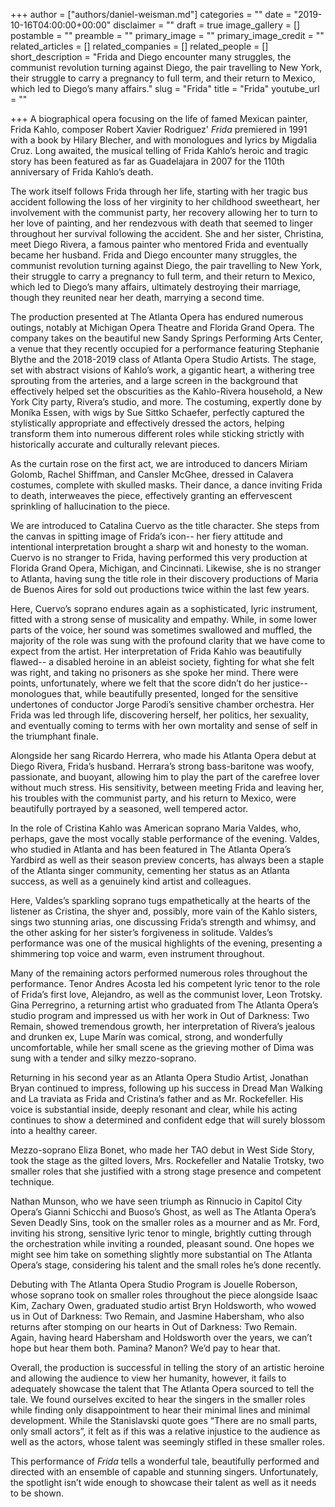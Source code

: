 +++
author = ["authors/daniel-weisman.md"]
categories = ""
date = "2019-10-16T04:00:00+00:00"
disclaimer = ""
draft = true
image_gallery = []
postamble = ""
preamble = ""
primary_image = ""
primary_image_credit = ""
related_articles = []
related_companies = []
related_people = []
short_description = "Frida and Diego encounter many struggles, the communist revolution turning against Diego, the pair travelling to New York, their struggle to carry a pregnancy to full term, and their return to Mexico, which led to Diego’s many affairs."
slug = "Frida"
title = "Frida"
youtube_url = ""

+++
A biographical opera focusing on the life of famed Mexican painter, Frida Kahlo, composer Robert Xavier Rodriguez' _Frida_ premiered in 1991 with a book by Hilary Blecher, and with monologues and lyrics by Migdalia Cruz. Long awaited, the musical telling of Frida Kahlo’s heroic and tragic story has been featured as far as Guadelajara in 2007 for the 110th anniversary of Frida Kahlo’s death.

The work itself follows Frida through her life, starting with her tragic bus accident following the loss of her virginity to her childhood sweetheart, her involvement with the communist party, her recovery allowing her to turn to her love of painting, and her rendezvous with death that seemed to linger throughout her survival following the accident. She and her sister, Christina, meet Diego Rivera, a famous painter who mentored Frida and eventually became her husband. Frida and Diego encounter many struggles, the communist revolution turning against Diego, the pair travelling to New York, their struggle to carry a pregnancy to full term, and their return to Mexico, which led to Diego’s many affairs, ultimately destroying their marriage, though they reunited near her death, marrying a second time.

The production presented at The Atlanta Opera has endured numerous outings, notably at Michigan Opera Theatre and Florida Grand Opera. The company takes on the beautiful new Sandy Springs Performing Arts Center, a venue that they recently occupied for a performance featuring Stephanie Blythe and the 2018-2019 class of Atlanta Opera Studio Artists. The stage, set with abstract visions of Kahlo’s work, a gigantic heart, a withering tree sprouting from the arteries, and a large screen in the background that effectively helped set the obscurities as the Kahlo-Rivera household, a New York City party, Rivera’s studio, and more. The costuming, expertly done by Moníka Essen, with wigs by Sue Sittko Schaefer, perfectly captured the stylistically appropriate and effectively dressed the actors, helping transform them into numerous different roles while sticking strictly with historically accurate and culturally relevant pieces.

As the curtain rose on the first act, we are introduced to dancers Miriam Golomb, Rachel Shiffman, and Cansler McGhee, dressed in Calavera costumes, complete with skulled masks. Their dance, a dance inviting Frida to death, interweaves the piece, effectively granting an effervescent sprinkling of hallucination to the piece.

We are introduced to Catalina Cuervo as the title character. She steps from the canvas in spitting image of Frida’s icon-- her fiery attitude and intentional interpretation brought a sharp wit and honesty to the woman. Cuervo is no stranger to Frida, having performed this very production at Florida Grand Opera, Michigan, and Cincinnati. Likewise, she is no stranger to Atlanta, having sung the title role in their discovery productions of Maria de Buenos Aires for sold out productions twice within the last few years.

Here, Cuervo’s soprano endures again as a sophisticated, lyric instrument, fitted with a strong sense of musicality and empathy. While, in some lower parts of the voice, her sound was sometimes swallowed and muffled, the majority of the role was sung with the profound clarity that we have come to expect from the artist. Her interpretation of Frida Kahlo was beautifully flawed-- a disabled heroine in an ableist society, fighting for what she felt was right, and taking no prisoners as she spoke her mind. There were points, unfortunately, where we felt that the score didn’t do her justice-- monologues that, while beautifully presented, longed for the sensitive undertones of conductor Jorge Parodi’s sensitive chamber orchestra. Her Frida was led through life, discovering herself, her politics, her sexuality, and eventually coming to terms with her own mortality and sense of self in the triumphant finale.

Alongside her sang Ricardo Herrera, who made his Atlanta Opera debut at Diego Rivera, Frida’s husband. Herrara’s strong bass-baritone was woofy, passionate, and buoyant, allowing him to play the part of the carefree lover without much stress. His sensitivity, between meeting Frida and leaving her, his troubles with the communist party, and his return to Mexico, were beautifully portrayed by a seasoned, well tempered actor.

In the role of Cristina Kahlo was American soprano Maria Valdes, who, perhaps, gave the most vocally stable performance of the evening. Valdes, who studied in Atlanta and has been featured in The Atlanta Opera’s Yardbird as well as their season preview concerts, has always been a staple of the Atlanta singer community, cementing her status as an Atlanta success, as well as a genuinely kind artist and colleagues.

Here, Valdes’s sparkling soprano tugs empathetically at the hearts of the listener as Cristina, the shyer and, possibly, more vain of the Kahlo sisters, sings two stunning arias, one discussing Frida’s strength and whimsy, and the other asking for her sister’s forgiveness in solitude. Valdes’s performance was one of the musical highlights of the evening, presenting a shimmering top voice and warm, even instrument throughout.

Many of the remaining actors performed numerous roles throughout the performance. Tenor Andres Acosta led his competent lyric tenor to the role of Frida’s first love, Alejandro, as well as the communist lover, Leon Trotsky. Gina Perregrino, a returning artist who graduated from The Atlanta Opera’s studio program and impressed us with her work in Out of Darkness: Two Remain, showed tremendous growth, her interpretation of Rivera’s jealous and drunken ex, Lupe Marín was comical, strong, and wonderfully uncomfortable, while her small scene as the grieving mother of Dima was sung with a tender and silky mezzo-soprano.

Returning in his second year as an Atlanta Opera Studio Artist, Jonathan Bryan continued to impress, following up his success in Dread Man Walking and La traviata as Frida and Cristina’s father and as Mr. Rockefeller. His voice is substantial inside, deeply resonant and clear, while his acting continues to show a determined and confident edge that will surely blossom into a healthy career.

Mezzo-soprano Eliza Bonet, who made her TAO debut in West Side Story, took the stage as the gilted lovers, Mrs. Rockefeller and Natalie Trotsky, two smaller roles that she justified with a strong stage presence and competent technique.

Nathan Munson, who we have seen triumph as Rinnucio in Capitol City Opera’s Gianni Schicchi and Buoso’s Ghost, as well as The Atlanta Opera’s Seven Deadly Sins, took on the smaller roles as a mourner and as Mr. Ford, inviting his strong, sensitive lyric tenor to mingle, brightly cutting through the orchestration while inviting a rounded, pleasant sound. One hopes we might see him take on something slightly more substantial on The Atlanta Opera’s stage, considering his talent and the small roles he’s done recently.

Debuting with The Atlanta Opera Studio Program is Jouelle Roberson, whose soprano took on smaller roles throughout the piece alongside Isaac Kim, Zachary Owen, graduated studio artist Bryn Holdsworth, who wowed us in Out of Darkness: Two Remain, and Jasmine Habersham, who also returns after stomping on our hearts in Out of Darkness: Two Remain. Again, having heard Habersham and Holdsworth over the years, we can’t hope but hear them both. Pamina? Manon? We’d pay to hear that.

Overall, the production is successful in telling the story of an artistic heroine and allowing the audience to view her humanity, however, it fails to adequately showcase the talent that The Atlanta Opera sourced to tell the tale. We found ourselves excited to hear the singers in the smaller roles while finding only disappointment to hear their minimal lines and minimal development. While the Stanislavski quote goes “There are no small parts, only small actors”, it felt as if this was a relative injustice to the audience as well as the actors, whose talent was seemingly stifled in these smaller roles.

This performance of _Frida_ tells a wonderful tale, beautifully performed and directed with an ensemble of capable and stunning singers. Unfortunately, the spotlight isn’t wide enough to showcase their talent as well as it needs to be shown.